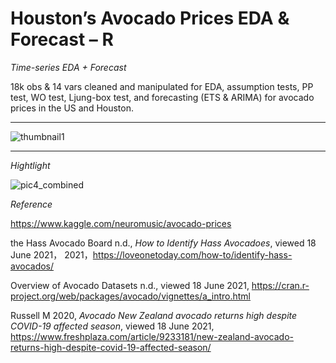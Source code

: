 # Houston’s Avocado Prices EDA & Forecast – R

*Time-series EDA + Forecast*

18k obs & 14 vars cleaned and manipulated for EDA, assumption tests, PP test, WO test, Ljung-box test, and forecasting (ETS & ARIMA) for avocado prices in the US and Houston.

---
![thumbnail1](https://user-images.githubusercontent.com/81752452/135016166-6a4ab463-d91d-486c-8d4d-a650333eab43.png)




---

*Hightlight*


![pic4_combined](https://user-images.githubusercontent.com/81752452/133361867-720dcc56-fc0e-4d6d-aa2d-54debabc953c.png)




*Reference*

https://www.kaggle.com/neuromusic/avocado-prices

the Hass Avocado Board n.d., *How to Identify Hass Avocadoes*, viewed 18 June 2021， 2021，https://loveonetoday.com/how-to/identify-hass-avocados/ 

Overview of Avocado Datasets n.d., viewed 18 June 2021, https://cran.r-project.org/web/packages/avocado/vignettes/a_intro.html

Russell M 2020, *Avocado New Zealand avocado returns high despite COVID-19 affected season*, viewed 18 June 2021, https://www.freshplaza.com/article/9233181/new-zealand-avocado-returns-high-despite-covid-19-affected-season/
